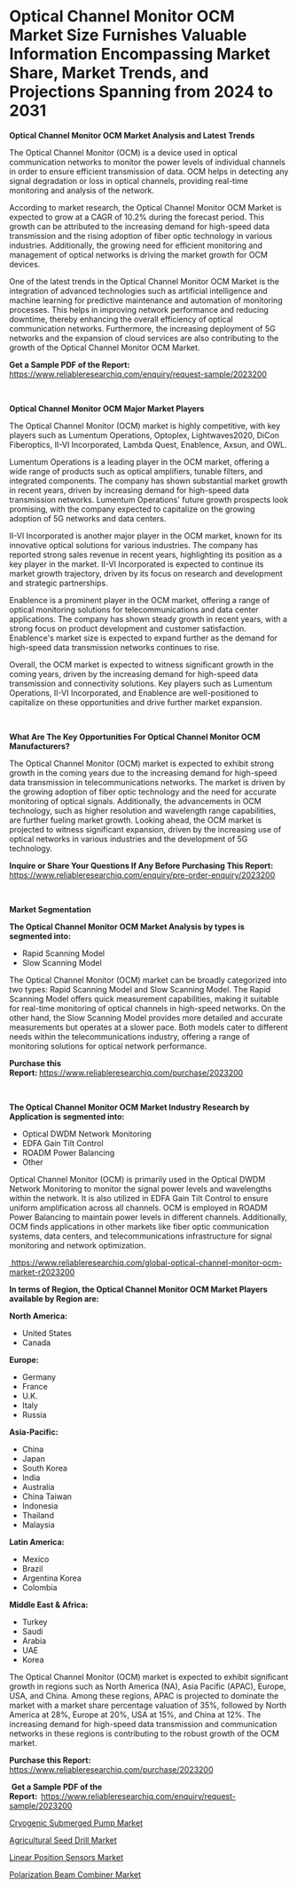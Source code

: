 <p><h1>Optical Channel Monitor OCM Market Size Furnishes Valuable Information Encompassing Market Share, Market Trends, and Projections Spanning from 2024 to 2031</h1></p><p><strong>Optical Channel Monitor OCM Market Analysis and Latest Trends</strong></p>
<p><p>The Optical Channel Monitor (OCM) is a device used in optical communication networks to monitor the power levels of individual channels in order to ensure efficient transmission of data. OCM helps in detecting any signal degradation or loss in optical channels, providing real-time monitoring and analysis of the network.</p><p>According to market research, the Optical Channel Monitor OCM Market is expected to grow at a CAGR of 10.2% during the forecast period. This growth can be attributed to the increasing demand for high-speed data transmission and the rising adoption of fiber optic technology in various industries. Additionally, the growing need for efficient monitoring and management of optical networks is driving the market growth for OCM devices.</p><p>One of the latest trends in the Optical Channel Monitor OCM Market is the integration of advanced technologies such as artificial intelligence and machine learning for predictive maintenance and automation of monitoring processes. This helps in improving network performance and reducing downtime, thereby enhancing the overall efficiency of optical communication networks. Furthermore, the increasing deployment of 5G networks and the expansion of cloud services are also contributing to the growth of the Optical Channel Monitor OCM Market.</p></p>
<p><strong>Get a Sample PDF of the Report:&nbsp;</strong> <a href="https://www.reliableresearchiq.com/enquiry/request-sample/2023200">https://www.reliableresearchiq.com/enquiry/request-sample/2023200</a></p>
<p>&nbsp;</p>
<p><strong>Optical Channel Monitor OCM Major Market Players</strong></p>
<p><p>The Optical Channel Monitor (OCM) market is highly competitive, with key players such as Lumentum Operations, Optoplex, Lightwaves2020, DiCon Fiberoptics, II-VI Incorporated, Lambda Quest, Enablence, Axsun, and OWL. </p><p>Lumentum Operations is a leading player in the OCM market, offering a wide range of products such as optical amplifiers, tunable filters, and integrated components. The company has shown substantial market growth in recent years, driven by increasing demand for high-speed data transmission networks. Lumentum Operations' future growth prospects look promising, with the company expected to capitalize on the growing adoption of 5G networks and data centers.</p><p>II-VI Incorporated is another major player in the OCM market, known for its innovative optical solutions for various industries. The company has reported strong sales revenue in recent years, highlighting its position as a key player in the market. II-VI Incorporated is expected to continue its market growth trajectory, driven by its focus on research and development and strategic partnerships.</p><p>Enablence is a prominent player in the OCM market, offering a range of optical monitoring solutions for telecommunications and data center applications. The company has shown steady growth in recent years, with a strong focus on product development and customer satisfaction. Enablence's market size is expected to expand further as the demand for high-speed data transmission networks continues to rise.</p><p>Overall, the OCM market is expected to witness significant growth in the coming years, driven by the increasing demand for high-speed data transmission and connectivity solutions. Key players such as Lumentum Operations, II-VI Incorporated, and Enablence are well-positioned to capitalize on these opportunities and drive further market expansion.</p></p>
<p>&nbsp;</p>
<p><strong>What Are The Key Opportunities For Optical Channel Monitor OCM Manufacturers?</strong></p>
<p><p>The Optical Channel Monitor (OCM) market is expected to exhibit strong growth in the coming years due to the increasing demand for high-speed data transmission in telecommunications networks. The market is driven by the growing adoption of fiber optic technology and the need for accurate monitoring of optical signals. Additionally, the advancements in OCM technology, such as higher resolution and wavelength range capabilities, are further fueling market growth. Looking ahead, the OCM market is projected to witness significant expansion, driven by the increasing use of optical networks in various industries and the development of 5G technology.</p></p>
<p><strong>Inquire or Share Your Questions If Any Before Purchasing This Report:</strong> <a href="https://www.reliableresearchiq.com/enquiry/pre-order-enquiry/2023200">https://www.reliableresearchiq.com/enquiry/pre-order-enquiry/2023200</a></p>
<p>&nbsp;</p>
<p><strong>Market Segmentation</strong></p>
<p><strong>The Optical Channel Monitor OCM Market Analysis by types is segmented into:</strong></p>
<p><ul><li>Rapid Scanning Model</li><li>Slow Scanning Model</li></ul></p>
<p><p>The Optical Channel Monitor (OCM) market can be broadly categorized into two types: Rapid Scanning Model and Slow Scanning Model. The Rapid Scanning Model offers quick measurement capabilities, making it suitable for real-time monitoring of optical channels in high-speed networks. On the other hand, the Slow Scanning Model provides more detailed and accurate measurements but operates at a slower pace. Both models cater to different needs within the telecommunications industry, offering a range of monitoring solutions for optical network performance.</p></p>
<p><strong>Purchase this Report:&nbsp;</strong><a href="https://www.reliableresearchiq.com/purchase/2023200">https://www.reliableresearchiq.com/purchase/2023200</a></p>
<p>&nbsp;</p>
<p><strong>The Optical Channel Monitor OCM Market Industry Research by Application is segmented into:</strong></p>
<p><ul><li>Optical DWDM Network Monitoring</li><li>EDFA Gain Tilt Control</li><li>ROADM Power Balancing</li><li>Other</li></ul></p>
<p><p>Optical Channel Monitor (OCM) is primarily used in the Optical DWDM Network Monitoring to monitor the signal power levels and wavelengths within the network. It is also utilized in EDFA Gain Tilt Control to ensure uniform amplification across all channels. OCM is employed in ROADM Power Balancing to maintain power levels in different channels. Additionally, OCM finds applications in other markets like fiber optic communication systems, data centers, and telecommunications infrastructure for signal monitoring and network optimization.</p></p>
<p><a href="https://www.reliableresearchiq.com/global-optical-channel-monitor-ocm-market-r2023200">&nbsp;https://www.reliableresearchiq.com/global-optical-channel-monitor-ocm-market-r2023200</a></p>
<p><strong>In terms of Region, the Optical Channel Monitor OCM Market Players available by Region are:</strong></p>
<p>
    <p> <strong> North America: </strong>
        <ul>
            <li>United States</li>
            <li>Canada</li>
        </ul>
        </p> 
    <p> <strong> Europe: </strong>
        <ul>
            <li>Germany</li>
            <li>France</li>
            <li>U.K.</li>
            <li>Italy</li>
            <li>Russia</li>
        </ul>
        </p> 
    <p> <strong> Asia-Pacific: </strong>
        <ul>
            <li>China</li>
            <li>Japan</li>
            <li>South Korea</li>
            <li>India</li>
            <li>Australia</li>
            <li>China Taiwan</li>
            <li>Indonesia</li>
            <li>Thailand</li>
            <li>Malaysia</li>
        </ul>
        </p> 
    <p> <strong> Latin America: </strong>
        <ul>
            <li>Mexico</li>
            <li>Brazil</li>
            <li>Argentina Korea</li>
            <li>Colombia</li>
        </ul>
        </p> 
    <p> <strong> Middle East & Africa: </strong>
        <ul>
            <li>Turkey</li>
            <li>Saudi</li>
            <li>Arabia</li>
            <li>UAE</li>
            <li>Korea</li>
        </ul>
    </p>
    </p>
<p><p>The Optical Channel Monitor (OCM) market is expected to exhibit significant growth in regions such as North America (NA), Asia Pacific (APAC), Europe, USA, and China. Among these regions, APAC is projected to dominate the market with a market share percentage valuation of 35%, followed by North America at 28%, Europe at 20%, USA at 15%, and China at 12%. The increasing demand for high-speed data transmission and communication networks in these regions is contributing to the robust growth of the OCM market.</p></p>
<p><strong>Purchase this Report: </strong><a href="https://www.reliableresearchiq.com/purchase/2023200">https://www.reliableresearchiq.com/purchase/2023200</a></p>
<p>&nbsp;<strong>Get a Sample PDF of the Report:&nbsp;&nbsp;</strong><a href="https://www.reliableresearchiq.com/enquiry/request-sample/2023200">https://www.reliableresearchiq.com/enquiry/request-sample/2023200</a></p>
<p><strong></strong></p>
<p><p><a href="https://github.com/widyafarer/Market-Research-Report-List-1/blob/main/cryogenic-submerged-pump-market.md">Cryogenic Submerged Pump Market</a></p><p><a href="https://github.com/nyahMertz1928/Market-Research-Report-List-1/blob/main/agricultural-seed-drill-market.md">Agricultural Seed Drill Market</a></p><p><a href="https://medium.com/@ruhinayunsa/linear-position-sensors-market-outlook-and-forecast-from-2024-to-2031-267ae944daa4?postPublishedType=initial">Linear Position Sensors Market</a></p><p><a href="https://medium.com/@brennakessler/polarization-beam-combiner-market-global-market-insights-and-sales-trends-2024-to-2031-d0e1cdffd93d">Polarization Beam Combiner Market</a></p></p>
